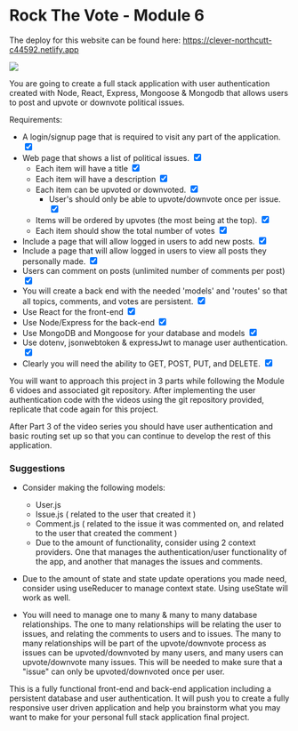 # Rock The Vote - Module 6

The deploy for this website can be found here: https://clever-northcutt-c44592.netlify.app

![](readme-images/rockthevoteimage.jpeg)

You are going to create a full stack application with user authentication created with Node, React, Express, Mongoose & Mongodb that allows users to post and upvote or downvote political issues.

Requirements:
- A login/signup page that is required to visit any part of the application. <input type="checkbox" checked>
- Web page that shows a list of political issues. <input type="checkbox" checked>
    - Each item will have a title <input type="checkbox" checked>
    - Each item will have a description <input type="checkbox" checked>
    - Each item can be upvoted or downvoted. <input type="checkbox" checked>
        - User's should only be able to upvote/downvote once per issue. <input type="checkbox" checked>
    - Items will be ordered by upvotes (the most being at the top). <input type="checkbox" checked>
    - Each item should show the total number of votes <input type="checkbox" checked>
- Include a page that will allow logged in users to add new posts. <input type="checkbox" checked>
- Include a page that will allow logged in users to view all posts they personally made. <input type="checkbox" checked>
- Users can comment on posts (unlimited number of comments per post) <input type="checkbox" checked>
- You will create a back end with the needed 'models' and 'routes' so that all topics, comments, and votes are persistent. <input type="checkbox" checked>
- Use React for the front-end <input type="checkbox" checked>
- Use Node/Express for the back-end <input type="checkbox" checked>
- Use MongoDB and Mongoose for your database and models <input type="checkbox" checked>
- Use dotenv, jsonwebtoken & expressJwt to manage user authentication. <input type="checkbox" checked>
- Clearly you will need the ability to GET, POST, PUT, and DELETE. <input type="checkbox" checked>

You will want to approach this project in 3 parts while following the Module 6 vidoes and associated git repository. After implementing the user authentication code with the videos using the git repository provided, replicate that code again for this project.

After Part 3 of the video series you should have user authentication and basic routing set up so that you can continue to develop the rest of this application.

### Suggestions
- Consider making the following models:

    - User.js
    - Issue.js ( related to the user that created it )
    - Comment.js ( related to the issue it was commented on, and related to the user that created the comment )
    - Due to the amount of functionality, consider using 2 context providers. One that manages the authentication/user functionality of the app, and another that manages the issues and comments.

- Due to the amount of state and state update operations you made need, consider using useReducer to manage context state. Using useState will work as well.

- You will need to manage one to many & many to many database relationships. The one to many relationships will be relating the user to issues, and relating the comments to users and to issues. The many to many relationships will be part of the upvote/downvote process as issues can be upvoted/downvoted by many users, and many users can upvote/downvote many issues. This will be needed to make sure that a "issue" can only be upvoted/downvoted once per user.

This is a fully functional front-end and back-end application including a persistent database and user authentication. It will push you to create a fully responsive user driven application and help you brainstorm what you may want to make for your personal full stack application final project.